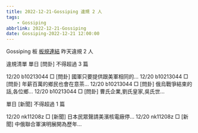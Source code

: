 ```yaml
---
title: 2022-12-21-Gossiping 違規 2 人
tags:
    - Gossiping
abbrlink: 2022-12-21-Gossiping
date: Gossiping-2022-12-21 12:00:00
---
```

Gossiping 板 [板規連結](https://www.ptt.cc/bbs/Gossiping/M.1637425085.A.07D.html)
昨天違規 2 人
<!-- more -->

違規清單
單日 [問卦] 不得超過 3 篇

12/20 b10213044 □ [問卦] 國軍只要提供跟美軍相同的…
12/20 b10213044 □ [問卦] 年薪百萬的鄉民也會在意茶…
12/20 b10213044 □ [問卦] 俄烏戰爭結束的話,各位鄉…
12/20 b10213044 □ [問卦] 曹氏企業,劉氏皇家,吳氏世…

單日 [新聞] 不得超過 1 篇

12/20 nk11208z □ [新聞] 日本民眾聲請美濱核電廠停…
12/20 nk11208z □ [新聞] 中俄聯合軍演明展開為歷年…